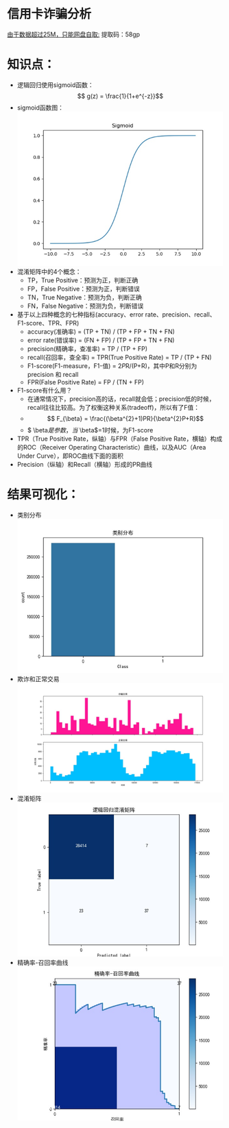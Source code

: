 # 信用卡诈骗分析
[由于数据超过25M，只能网盘自取:](https://pan.baidu.com/s/14F8WuX0ZJntdB_r1EC08HA#list/path=%2F)  提取码：58gp  
# 知识点：
* 逻辑回归使用sigmoid函数：
$$ g(z) = \frac{1}{1+e^{-z}}$$
* sigmoid函数图：  
![sigmoid](https://github.com/Arieswk/credit_fraud_analysis/blob/master/sigmoid.jpg)  
* 混淆矩阵中的4个概念：
  * TP，True Positive：预测为正，判断正确  
  * FP，False Positive：预测为正，判断错误   
  * TN，True Negative：预测为负，判断正确   
  * FN，False Negative：预测为负，判断错误  
* 基于以上四种概念的七种指标(accuracy、error rate、precision、recall、F1-score、TPR、FPR)  
  * accuracy(准确率) = (TP + TN) / (TP + FP + TN + FN)  
  * error rate(错误率) = (FN + FP) / (TP + FP + TN + FN)  
  * precision(精确率，查准率) = TP / (TP + FP)  
  * recall(召回率，查全率) = TPR(True Positive Rate) = TP / (TP + FN)  
  * F1-score(F1-measure，F1-值) = 2*P*R/(P+R)，其中P和R分别为 precision 和 recall 
  * FPR(False Positive Rate) = FP / (TN + FP)  
* F1-score有什么用？  
  * 在通常情况下，precision高的话，recall就会低；precision低的时候，recall往往比较高。为了权衡这种关系(tradeoff)，所以有了F值：  
  * $$ F_{\beta} = \frac{(\beta^{2}+1)PR}{\beta^{2}P+R}$$  
  * $ \beta$是参数，当$ \beta$=1时候，为F1-score  
* TPR（True Positive Rate，纵轴）与FPR（False Positive Rate，横轴）构成的ROC（Receiver Operating Characteristic）曲线，以及AUC（Area Under Curve），即ROC曲线下面的面积
* Precision（纵轴）和Recall（横轴）形成的PR曲线
# 结果可视化：  
* 类别分布  
![类别分布](https://github.com/Arieswk/credit_fraud_analysis/blob/master/%E5%8F%AF%E8%A7%86%E5%8C%96%E7%BB%93%E6%9E%9C/%E7%B1%BB%E5%88%AB%E5%88%86%E5%B8%83.jpg)  
* 欺诈和正常交易  
![欺诈和正常交易](https://github.com/Arieswk/credit_fraud_analysis/blob/master/%E5%8F%AF%E8%A7%86%E5%8C%96%E7%BB%93%E6%9E%9C/%E6%AC%BA%E8%AF%88%E5%92%8C%E6%AD%A3%E5%B8%B8%E4%BA%A4%E6%98%93.jpg)  
* 混淆矩阵  
![混淆矩阵](https://github.com/Arieswk/credit_fraud_analysis/blob/master/%E5%8F%AF%E8%A7%86%E5%8C%96%E7%BB%93%E6%9E%9C/%E6%B7%B7%E6%B7%86%E7%9F%A9%E9%98%B5.jpg)  
* 精确率-召回率曲线  
![精确率-召回率曲线](https://github.com/Arieswk/credit_fraud_analysis/blob/master/%E5%8F%AF%E8%A7%86%E5%8C%96%E7%BB%93%E6%9E%9C/%E7%B2%BE%E7%A1%AE%E7%8E%87-%E5%8F%AC%E5%9B%9E%E7%8E%87%E6%9B%B2%E7%BA%BF.jpg)  
